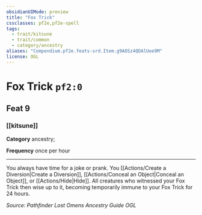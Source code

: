 ```yaml
---
obsidianUIMode: preview
title: "Fox Trick"
cssclasses: pf2e,pf2e-spell
tags:
  - trait/kitsune
  - trait/common
  - category/ancestry
aliases: "Compendium.pf2e.feats-srd.Item.g9AOSz4QDAlUee9M"
license: OGL
---
```

# Fox Trick `pf2:0`
## Feat 9
### [[kitsune]]

**Category** ancestry; 




**Frequency** once per hour

* * *

You always have time for a joke or prank. You [[Actions/Create a Diversion|Create a Diversion]], [[Actions/Conceal an Object|Conceal an Object]], or [[Actions/Hide|Hide]]. All creatures who witnessed your Fox Trick then wise up to it, becoming temporarily immune to your Fox Trick for 24 hours.

*Source: Pathfinder Lost Omens Ancestry Guide*
*OGL*